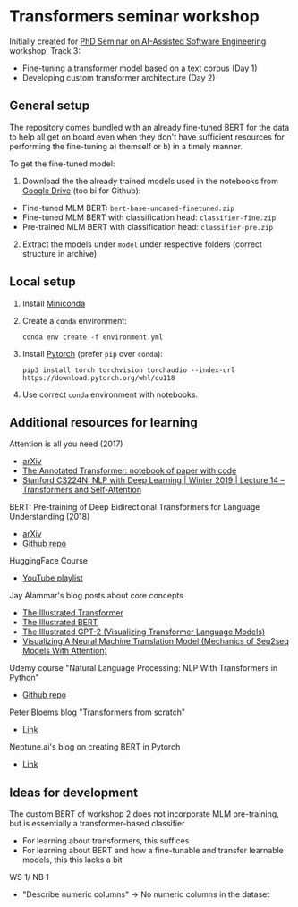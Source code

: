# Transformers seminar workshop

Initially created for [PhD Seminar on AI-Assisted Software Engineering](https://inforte.jyu.fi/events/phd-seminar-on-ai-assisted-software-engineering) workshop, Track 3:
 - Fine-tuning a transformer model based on a text corpus (Day 1)
 - Developing custom transformer architecture (Day 2)

## General setup

The repository comes bundled with an already fine-tuned BERT for the data to help all get on board even when they don't have sufficient resources for performing the fine-tuning a) themself or b) in a timely manner. 

To get the fine-tuned model:

 1. Download the the already trained models used in the notebooks from [Google Drive](https://drive.google.com/drive/folders/1_4-H5pz2v5tgWp6xZLMnpS-gSomBQpRN?usp=sharing) (too bi for Github):
  - Fine-tuned MLM BERT: `bert-base-uncased-finetuned.zip`
  - Fine-tuned MLM BERT with classification head: `classifier-fine.zip` 
  - Pre-trained MLM BERT with classification head: `classifier-pre.zip`
   
 2. Extract the models under `model` under respective folders (correct structure in archive)

## Local setup

 1. Install [Miniconda](https://docs.conda.io/en/latest/miniconda.html)
 2. Create a `conda` environment:

        conda env create -f environment.yml

 3. Install [Pytorch](https://pytorch.org/) (prefer `pip` over `conda`):

        pip3 install torch torchvision torchaudio --index-url https://download.pytorch.org/whl/cu118

 4. Use correct `conda` environment with notebooks.

## Additional resources for learning

Attention is all you need (2017)
 - [arXiv](https://arxiv.org/pdf/1706.03762.pdf)
 - [The Annotated Transformer: notebook of paper with code](http://nlp.seas.harvard.edu/annotated-transformer/)
 - [Stanford CS224N: NLP with Deep Learning | Winter 2019 | Lecture 14 – Transformers and Self-Attention](https://youtu.be/5vcj8kSwBCY)

BERT: Pre-training of Deep Bidirectional Transformers for Language Understanding (2018)
 - [arXiv](https://arxiv.org/pdf/1810.04805.pdf)
 - [Github repo](https://github.com/google-research/bert)

HuggingFace Course
 - [YouTube playlist](https://www.youtube.com/playlist?list=PLo2EIpI_JMQvWfQndUesu0nPBAtZ9gP1o)

Jay Alammar's blog posts about core concepts
 - [The Illustrated Transformer](https://jalammar.github.io/illustrated-transformer/)
 - [The Illustrated BERT](https://jalammar.github.io/illustrated-bert/)
 - [The Illustrated GPT-2 (Visualizing Transformer Language Models)](https://jalammar.github.io/illustrated-gpt2/)
 - [Visualizing A Neural Machine Translation Model (Mechanics of Seq2seq Models With Attention)](https://jalammar.github.io/visualizing-neural-machine-translation-mechanics-of-seq2seq-models-with-attention/)

Udemy course "Natural Language Processing: NLP With Transformers in Python"
 - [Github repo](https://github.com/jamescalam/transformers)

Peter Bloems blog "Transformers from scratch"
 - [Link](https://peterbloem.nl/blog/transformers)

Neptune.ai's blog on creating BERT in Pytorch
 - [Link](https://neptune.ai/blog/how-to-code-bert-using-pytorch-tutorial)
 
## Ideas for development

The custom BERT of workshop 2 does not incorporate MLM pre-training, but is essentially a transformer-based classifier
 - For learning about transformers, this suffices
 - For learning about BERT and how a fine-tunable and transfer learnable models, this this lacks a bit

WS 1/ NB 1
 - "Describe numeric columns" -> No numeric columns in the dataset